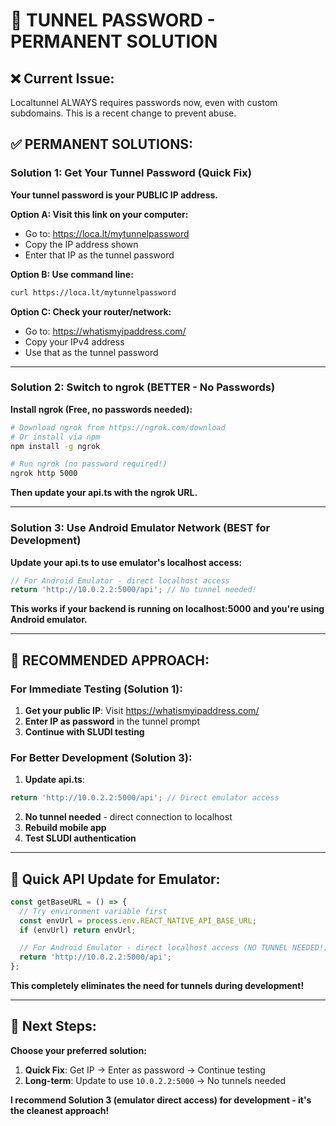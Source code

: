 # 🚫 TUNNEL PASSWORD - PERMANENT SOLUTION

## ❌ **Current Issue:**
Localtunnel ALWAYS requires passwords now, even with custom subdomains. This is a recent change to prevent abuse.

## ✅ **PERMANENT SOLUTIONS:**

### **Solution 1: Get Your Tunnel Password (Quick Fix)**

**Your tunnel password is your PUBLIC IP address.**

**Option A: Visit this link on your computer:**
- Go to: https://loca.lt/mytunnelpassword
- Copy the IP address shown
- Enter that IP as the tunnel password

**Option B: Use command line:**
```bash
curl https://loca.lt/mytunnelpassword
```

**Option C: Check your router/network:**
- Go to: https://whatismyipaddress.com/
- Copy your IPv4 address
- Use that as the tunnel password

---

### **Solution 2: Switch to ngrok (BETTER - No Passwords)**

**Install ngrok (Free, no passwords needed):**

```bash
# Download ngrok from https://ngrok.com/download
# Or install via npm
npm install -g ngrok

# Run ngrok (no password required!)
ngrok http 5000
```

**Then update your api.ts with the ngrok URL.**

---

### **Solution 3: Use Android Emulator Network (BEST for Development)**

**Update your api.ts to use emulator's localhost access:**

```typescript
// For Android Emulator - direct localhost access
return 'http://10.0.2.2:5000/api'; // No tunnel needed!
```

**This works if your backend is running on localhost:5000 and you're using Android emulator.**

---

## 🎯 **RECOMMENDED APPROACH:**

### **For Immediate Testing (Solution 1):**
1. **Get your public IP**: Visit https://whatismyipaddress.com/
2. **Enter IP as password** in the tunnel prompt
3. **Continue with SLUDI testing**

### **For Better Development (Solution 3):**
1. **Update api.ts**:
```typescript
return 'http://10.0.2.2:5000/api'; // Direct emulator access
```
2. **No tunnel needed** - direct connection to localhost
3. **Rebuild mobile app**
4. **Test SLUDI authentication**

---

## 📱 **Quick API Update for Emulator:**

```typescript
const getBaseURL = () => {
  // Try environment variable first
  const envUrl = process.env.REACT_NATIVE_API_BASE_URL;
  if (envUrl) return envUrl;

  // For Android Emulator - direct localhost access (NO TUNNEL NEEDED!)
  return 'http://10.0.2.2:5000/api';
};
```

**This completely eliminates the need for tunnels during development!**

---

## 🚀 **Next Steps:**

**Choose your preferred solution:**

1. **Quick Fix**: Get IP → Enter as password → Continue testing
2. **Long-term**: Update to use `10.0.2.2:5000` → No tunnels needed

**I recommend Solution 3 (emulator direct access) for development - it's the cleanest approach!**
